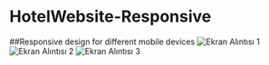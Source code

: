 # HotelWebsite-Responsive
##Responsive design for different mobile devices
![Ekran Alıntısı 1](https://user-images.githubusercontent.com/45368072/159008289-d6a0d704-f05c-4fb2-8a68-6615d302f86a.JPG)
![Ekran Alıntısı 2](https://user-images.githubusercontent.com/45368072/159008293-349a807b-16e6-4d40-af26-f5802e1c4819.JPG)
![Ekran Alıntısı 3](https://user-images.githubusercontent.com/45368072/159008285-832f6697-e1a4-4d83-94ae-885bdf5ecec6.JPG)
